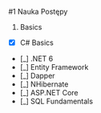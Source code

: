 #1 Nauka Postępy
1. Basics
- [x] C# Basics
- [_] .NET 6
- [_] Entity Framework
- [_] Dapper
- [_] NHibernate
- [_] ASP.NET Core
- [_] SQL Fundamentals